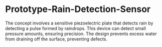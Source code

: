 # Prototype-Rain-Detection-Sensor
The concept involves a sensitive piezoelectric plate that detects rain by detecting a pulse formed by raindrops. This device can detect small pressure amounts, ensuring precision. The design prevents excess water from draining off the surface, preventing defects.
